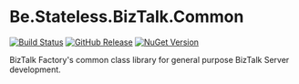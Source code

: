 ﻿# Be.Stateless.BizTalk.Common

[![Build Status](https://dev.azure.com/icraftsoftware/be.stateless/_apis/build/status/Be.Stateless.BizTalk.Common%20Manual%20Release?branchName=master)](https://dev.azure.com/icraftsoftware/be.stateless/_build/latest?definitionId=18&branchName=master)
[![GitHub Release](https://img.shields.io/github/v/release/icraftsoftware/Be.Stateless.BizTalk.Common)](https://github.com/icraftsoftware/Be.Stateless.BizTalk.Common/releases/latest)
[![NuGet Version](https://img.shields.io/nuget/v/Be.Stateless.BizTalk.Common.svg?style=flat)](https://www.nuget.org/packages/Be.Stateless.BizTalk.Common/)

BizTalk Factory's common class library for general purpose BizTalk Server development.
